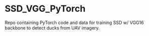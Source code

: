 # SSD_VGG_PyTorch
 Repo containing PyTorch code and data for training SSD w/ VGG16 backbone to detect ducks from UAV imagery.
